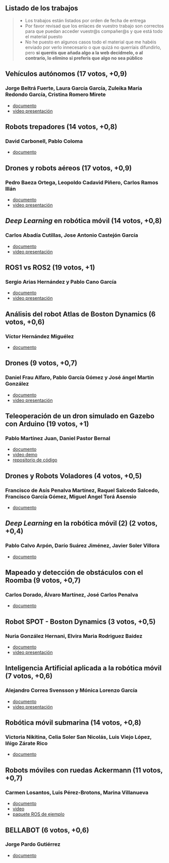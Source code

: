 
## Listado de los trabajos

> - Los trabajos están listados por orden de fecha de entrega
> - Por favor revisad que los enlaces de vuestro trabajo son correctos para que puedan acceder vuestr@s compañer@s y que está todo el material puesto	
> - No he puesto en algunos casos todo el material que me habéis enviado por verlo innecesario o que quizá no querríais difundirlo, pero **si queréis que añada algo a la web decídmelo, o al contrario, lo elimino si preferís que algo no sea público**

## Vehículos autónomos (17 votos, +0,9)
### Jorge Beltrá Fuerte, Laura García García, Zuleika María Redondo García, Cristina Romero Mirete

- [documento](vehiculos_autonomos/doc.pdf)
- [video presentación](https://drive.google.com/file/d/1iaqu5-YPD0AH3zkLZZ3p47keDzi8a8-Z/view)

## Robots trepadores (14 votos, +0,8)
### David Carbonell, Pablo Coloma

- [documento](robots_trepadores/doc.pdf)

## Drones y robots aéreos (17 votos, +0,9)
### Pedro Baeza Ortega, Leopoldo Cadavid Piñero, Carlos Ramos Illán

- [documento](drones/doc.pdf)
- [video presentación](https://www.youtube.com/watch?v=9de_jDVdfg8)

## *Deep Learning* en robótica móvil (14 votos, +0,8)
### Carlos Abadía Cutillas, Jose Antonio Castejón García

- [documento](deep_learning/doc.pdf)
- [video presentación](https://youtu.be/fOTn2oY0txU)

## ROS1 vs ROS2 (19 votos, +1)
### Sergio Arias Hernández y Pablo Cano García

- [documento](ROS1vsROS2/doc.pdf)
- [video presentación](https://www.youtube.com/watch?v=ncAsJnK_piY)

## Análisis del robot Atlas de Boston Dynamics (6 votos, +0,6)
### Víctor Hernández Miguélez

- [documento](atlas/doc.pdf)

## Drones (9 votos, +0,7)
### Daniel Frau Alfaro, Pablo García Gómez y José ángel Martín González

- [documento](drones_2/doc.pdf)
- [video presentación](https://www.youtube.com/watch?v=lv2h8tIZrfo)

## Teleoperación de un dron simulado en Gazebo con Arduino (19 votos, +1)
### Pablo Martínez Juan, Daniel Pastor Bernal

- [documento](teleoperacion/doc.pdf)
- [video demo](https://www.youtube.com/watch?v=5DWa6Zxk1jk)
- [repositorio de código](https://github.com/paablomrtinez/drone_arduino_teleop)


## Drones y Robots Voladores (4 votos, +0,5)
### Francisco de Asís Penalva Martínez, Raquel Salcedo Salcedo, Francisco García Gómez, Miguel Angel Torá Asensio

- [documento](drones_3/doc.pdf)


## *Deep Learning* en la robótica móvil (2) (2 votos, +0,4)
### Pablo Calvo Arpón, Darío Suárez Jiménez, Javier Soler Villora


- [documento](deep_learning_2/doc.pdf)

## Mapeado y detección de obstáculos con el Roomba (9 votos, +0,7)
### Carlos Dorado, Álvaro Martínez, José Carlos Penalva

- [documento](roomba/doc.pdf)

## Robot SPOT - Boston Dynamics (3 votos, +0,5)
### Nuria González Hernani, Elvira Maria Rodriguez Baidez

- [documento](spot/doc.pdf)
- [video presentación](https://drive.google.com/file/d/1RLg2AgkCpWKJCJsk4oN9LWrncWPjnUgV/view)

## Inteligencia Artificial aplicada a la robótica móvil (7 votos, +0,6)
### Alejandro Correa Svensson y Mónica Lorenzo García

- [documento](ia/doc.pdf)
- [video presentación](https://www.youtube.com/watch?v=3hPkW1ve1x4)

## Robótica móvil submarina (14 votos, +0,8)
### Victoria Nikitina, Celia Soler San Nicolás, Luis Viejo López, Iñigo Zárate Rico

- [documento](submarina/doc.pdf)

## Robots móviles con ruedas Ackermann (11 votos, +0,7)
### Carmen Losantos, Luis Pérez-Brotons, Marina Villanueva

- [documento](ackermann/doc.pdf)
- [video](https://www.youtube.com/watch?v=IRxWt20X_rQ&feature=youtu.be)
- [paquete ROS de ejemplo](ackermann/racecar.zip)

## BELLABOT (6 votos, +0,6)
### Jorge Pardo Gutiérrez

- [documento](bellabot/doc.pdf)